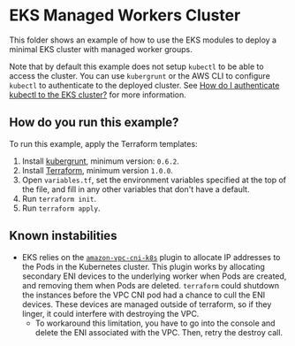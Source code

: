 # EKS Managed Workers Cluster

This folder shows an example of how to use the EKS modules to deploy a minimal EKS cluster with managed worker groups.

Note that by default this example does not setup `kubectl` to be able to access the cluster. You can use `kubergrunt` or
the AWS CLI to configure `kubectl` to authenticate to the deployed cluster. See [How do I authenticate kubectl to the
EKS cluster?](/core-concepts.md#how-do-i-authenticate-kubectl-to-the-eks-cluster) for more information.


## How do you run this example?

To run this example, apply the Terraform templates:

1. Install [kubergrunt](https://github.com/gruntwork-io/kubergrunt), minimum version: `0.6.2`.
1. Install [Terraform](https://www.terraform.io/), minimum version `1.0.0`.
1. Open `variables.tf`, set the environment variables specified at the top of the file, and fill in any other variables
   that don't have a default.
1. Run `terraform init`.
1. Run `terraform apply`.

## Known instabilities

- EKS relies on the [`amazon-vpc-cni-k8s`](https://github.com/aws/amazon-vpc-cni-k8s) plugin to allocate IP addresses to
  the Pods in the Kubernetes cluster. This plugin works by allocating secondary ENI devices to the underlying worker
  when Pods are created, and removing them when Pods are deleted. `terraform` could shutdown the instances before the
  VPC CNI pod had a chance to cull the ENI devices. These devices are managed outside of terraform, so if they linger,
  it could interfere with destroying the VPC.
    - To workaround this limitation, you have to go into the console and delete the ENI associated with the VPC. Then,
      retry the destroy call.
